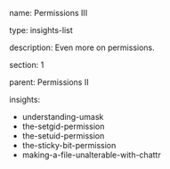 name: Permissions III

type: insights-list

description: Even more on permissions.

section: 1

parent: Permissions II

insights:
  - understanding-umask
  - the-setgid-permission
  - the-setuid-permission
  - the-sticky-bit-permission
  - making-a-file-unalterable-with-chattr
